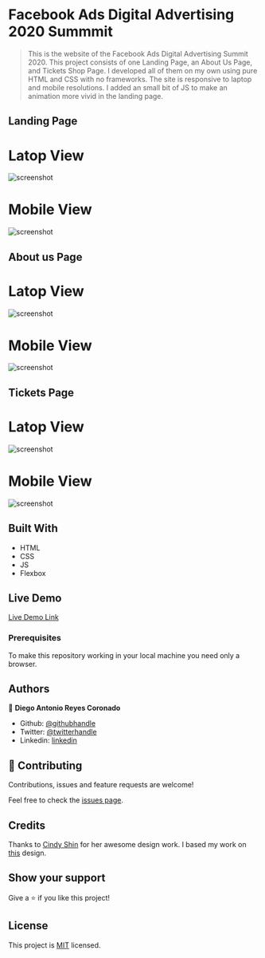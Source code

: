 # Facebook Ads Digital Advertising 2020 Summmit

> This is the website of the Facebook Ads Digital Advertising Summit 2020. This project consists of one Landing Page, an About Us Page, and Tickets Shop Page. I developed all of them on my own using pure HTML and CSS with no frameworks. The site is responsive to laptop and mobile resolutions. I added an small bit of JS to make an animation more vivid in the landing page.

## Landing Page
# Latop View
![screenshot](assets/latop_view.png)

# Mobile View
![screenshot](assets/mobile_view.png)

## About us Page
# Latop View
![screenshot](assets/about_us_laptop.png)

# Mobile View
![screenshot](assets/about_us_mobile.png)

## Tickets Page
# Latop View
![screenshot](assets/tickets_laptop.png)

# Mobile View
![screenshot](assets/tickets_mobile.png)

## Built With

- HTML
- CSS
- JS
- Flexbox

## Live Demo

[Live Demo Link](https://rawcdn.githack.com/xtrmdarc/global_summit/8d7f7e4c1686f640d8e1a1b62a09c5a857c1f8c4/pages/main.html)

### Prerequisites
To make this repository working in your local machine you need only a browser.

## Authors

👤 **Diego Antonio Reyes Coronado**

- Github: [@githubhandle](https://github.com/xtrmdarc)
- Twitter: [@twitterhandle](https://twitter.com/DiegoAn91629127)
- Linkedin: [linkedin](https://www.linkedin.com/in/diego-reyes-coronado-7a7189b7/)

## 🤝 Contributing

Contributions, issues and feature requests are welcome!

Feel free to check the [issues page](https://github.com/xtrmdarc/global_summit/issues).

## Credits

Thanks to [Cindy Shin](https://www.behance.net/adagio07) for her awesome design work. I based my work on  [this](https://www.behance.net/gallery/29845175/CC-Global-Summit-2015?fbclid=IwAR1INBShq5YY_AGeYjrH9O6-jPv275Et9WCwshT9qV8vzkH-3IgQ0VcqRyI) design.

## Show your support

Give a ⭐️ if you like this project!

## License

This project is [MIT](lic.url) licensed.
